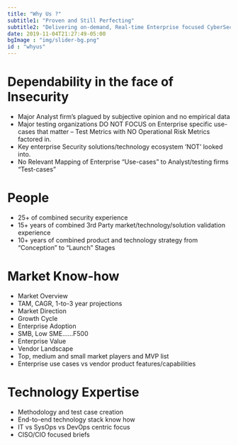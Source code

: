 ```yaml
---
title: "Why Us ?"
subtitle1: "Proven and Still Perfecting"
subtitle2: "Delivering on-demand, Real-time Enterprise focused CyberSecurity expertise for 20 years."
date: 2019-11-04T21:27:49-05:00
bgImage : "img/slider-bg.png"
id : "whyus"
---
```

Dependability in the face of Insecurity
======
- Major Analyst firm’s plagued by subjective opinion and no empirical data 
- Major testing organizations DO NOT FOCUS on Enterprise specific use-cases that matter – Test Metrics with NO Operational Risk Metrics factored in.
- Key enterprise Security solutions/technology ecosystem ‘NOT’ looked into.
- No Relevant Mapping of Enterprise  “Use-cases” to Analyst/testing firms “Test-cases”

People
======
- 25+ of combined security experience
- 15+ years of combined 3rd Party market/technology/solution validation experience
- 10+ years of combined product and technology strategy from “Conception” to “Launch” Stages

Market Know-how
===============
- Market Overview
- TAM, CAGR, 1-to-3 year projections
- Market Direction
- Growth Cycle
- Enterprise Adoption
- SMB, Low SME......F500  
- Enterprise Value
- Vendor Landscape
- Top, medium and small market players and MVP list
- Enterprise use cases vs vendor product features/capabilities

Technology Expertise
=====================
- Methodology and test case creation
- End-to-end technology stack know how
- IT vs SysOps vs DevOps centric focus
- CISO/CIO focused briefs